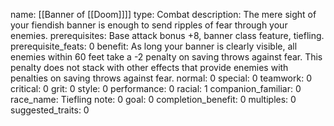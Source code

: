 name: [[Banner of [[Doom]]]]
type: Combat
description: The mere sight of your fiendish banner is enough to send ripples of fear through your enemies.
prerequisites: Base attack bonus +8, banner class feature, tiefling.
prerequisite_feats: 0
benefit: As long your banner is clearly visible, all enemies within 60 feet take a -2 penalty on saving throws against fear. This penalty does not stack with other effects that provide enemies with penalties on saving throws against fear.
normal: 0
special: 0
teamwork: 0
critical: 0
grit: 0
style: 0
performance: 0
racial: 1
companion_familiar: 0
race_name: Tiefling
note: 0
goal: 0
completion_benefit: 0
multiples: 0
suggested_traits: 0
